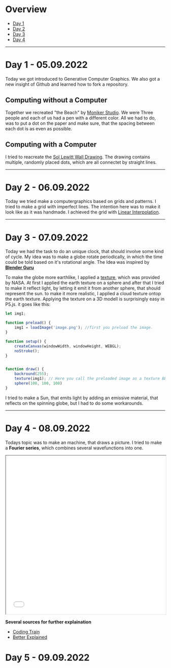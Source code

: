 
# **Overview**
- [Day 1](day01/day01.md)
- [Day 2](day02/day02.md)
- [Day 3](day03/day03.md)
- [Day 4](day04/day04.md)

---
# **Day 1 - 05.09.2022**
Today we got introduced to Generative Computer Graphics.
We also got a new insight of Github and learned how to fork a repository.
  

## Computing without a Computer
Together we recreated "the Beach" by [Moniker Studio](https://conditionaldesign.org/workshops/the-beach/). We were Three people and each of us had a pen with a different color. All we had to do, was to put a dot on the paper and make sure, that the spacing between each dot is as even as possible.

  

## Computing with a Computer
I tried to reacreate the [Sol Lewitt Wall Drawing](https://jessicacarnegie.com/sol-lewitt-wall-drawing-118). The drawing contains multiple, randomly placed dots, which are all connectet by straight lines.  

---
# **Day 2 - 06.09.2022**
Today we tried make a computergraphics based on grids and patterns. I tried to make a grid with imperfect lines. The intention here was to make it look like as it was handmade. I achieved the grid with [Linear Interpolation](https://en.wikipedia.org/wiki/Linear_interpolation).

---

# **Day 3 - 07.09.2022**
Today we had the task to do an unique clock, that should involve some kind of cycle. My idea was to make a globe rotate periodically, in which the time could be told based on it's rotational angle. The Idea was inspired by [**Blender Guru**](https://www.youtube.com/watch?v=0YZzHn0iz8U)

To make the globe more earthlike, I applied a [texture](https://www.dropbox.com/sh/1rxblwi19i78ieh/AADNsHNRA7SysJ015GkXplewa?dl=0), which was provided by NASA. At first I applied the earth texture on a sphere and after that I tried to make it reflect light, by letting it emit it from another sphere, that should represent the sun. to make it more realistic, I applied a cloud texture ontop the earth texture. Applying the texture on a 3D modell is surprisingly easy in P5.js. it goes like this:

```javascript
let img1;

function preload() {
    img1 = loadImage('image.png'); //first you preload the image.
}

function setup() {
    createCanvas(windowWidth, windowHeight, WEBGL);
    noStroke();
}


function draw() {
	backround(255);
	texture(img1); // Here you call the preloaded image as a texture BEFORE the mesh is created.
    sphere(100, 100, 100)
}

```

I tried to make a Sun, that emits light by adding an emissive material, that reflects on the spinning globe, but I had to do some workarounds. 

---

# **Day 4 - 08.09.2022**
Todays topic was to make an machine, that draws a picture. I tried to make a **Fourier series**, which combines several wavefunctions into one. 

<iframe src="content/day04/01/index.html" width="100%" height="500px"></iframe>

**Several sources for further explaination**
- [Coding Train](https://www.youtube.com/watch?v=Mm2eYfj0SgA)
- [Better Explained](https://betterexplained.com/articles/an-interactive-guide-to-the-fourier-transform/)

# **Day 5 - 09.09.2022**

